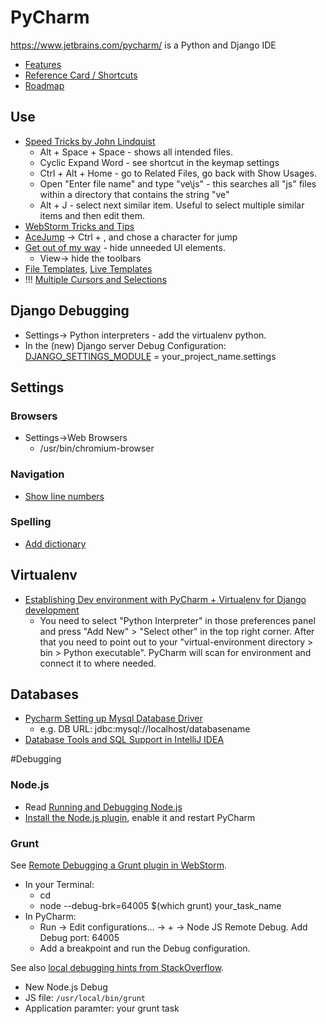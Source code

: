 # PyCharm

https://www.jetbrains.com/pycharm/ is a Python and Django IDE

* [Features](https://www.jetbrains.com/pycharm/features/index.html)
* [Reference Card / Shortcuts](https://www.jetbrains.com/pycharm/docs/PyCharm_ReferenceCard.pdf)
* [Roadmap](http://confluence.jetbrains.com/display/PYH/PyCharm+development+roadmap)

## Use
* [Speed Tricks by John Lindquist](https://www.youtube.com/watch?v=ATPqj94ctLs)
    * Alt + Space + Space - shows all intended files.
    * Cyclic Expand Word - see shortcut in the keymap settings
    * Ctrl + Alt + Home - go to Related Files, go back with Show Usages.
    * Open "Enter file name" and type "ve\js" - this searches all "js" files within a directory that contains the string "ve"
    * Alt + J - select next similar item. Useful to select multiple similar items and then edit them.
* [WebStorm Tricks and Tips](https://www.youtube.com/watch?v=leKbqNpgoNQ)
* [AceJump](http://johnlindquist.com/2012/08/14/ace_jump.html) -> Ctrl + , and chose a character for jump
* [Get out of my way](https://www.youtube.com/watch?v=GEwjDeof1ak) - hide unneeded UI elements.
    * View-> hide the toolbars
* [File Templates](https://www.youtube.com/watch?v=DvwwbMTK0N8), [Live Templates](https://www.youtube.com/watch?v=ZxaVNGSax80)
* !!!  [Multiple Cursors and Selections](https://www.youtube.com/watch?v=JBkGOPR3-nA&feature=youtu.be)

## Django Debugging
* Settings-> Python interpreters - add the virtualenv python.
* In the (new) Django server Debug Configuration: [DJANGO_SETTINGS_MODULE](http://stackoverflow.com/a/14428951/2510374) = your_project_name.settings

## Settings

### Browsers
* Settings->Web Browsers
    * /usr/bin/chromium-browser

### Navigation
* [Show line numbers](http://stackoverflow.com/a/15781866/2510374)

### Spelling
* [Add dictionary](https://chukovskij.wordpress.com/2010/04/27/install-russian-spellchecker-dictionary-for-intellij-ide/)

## Virtualenv
* [Establishing Dev environment with PyCharm + Virtualenv for Django development](http://garmoncheg.blogspot.de/2012/01/establishing-dev-environment-with.html)
    * You need to select "Python Interpreter" in those preferences panel and press "Add New" > "Select other" in the top right corner. After that you need to point out to your "virtual-environment directory > bin > Python executable". PyCharm will scan for environment and connect it to where needed.

## Databases
* [Pycharm Setting up Mysql Database Driver](http://stackoverflow.com/questions/14302887/pycharm-setting-up-mysql-database-driver)
    * e.g. DB URL: jdbc:mysql://localhost/databasename
* [Database Tools and SQL Support in IntelliJ IDEA](https://www.youtube.com/watch?v=P3C0iO1yqhk)

#Debugging

### Node.js
* Read [Running and Debugging Node.js](https://www.jetbrains.com/pycharm/webhelp/running-and-debugging-node-js.html)
* [Install the Node.js plugin](https://www.jetbrains.com/pycharm/webhelp/running-and-debugging-node-js.html), enable it and restart PyCharm

### Grunt
See [Remote Debugging a Grunt plugin in WebStorm](http://habrahabr.ru/post/170441/).
* In your Terminal:
    * cd <path to Gruntfile>
    * node --debug-brk=64005 $(which grunt) your_task_name
* In PyCharm:
    * Run → Edit configurations… → + → Node JS Remote Debug. Add Debug port: 64005
    * Add a breakpoint and run the Debug configuration.

See also [local debugging hints from StackOverflow](http://stackoverflow.com/questions/17043484/grunt-debugging-from-webstorm).
* New Node.js Debug
* JS file: ``/usr/local/bin/grunt``
* Application paramter: your grunt task
